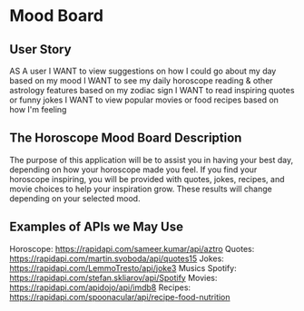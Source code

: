 
# Mood Board

User Story
-------------------------------------

AS A user
I WANT to view suggestions on how I could go about my day based on my mood
I WANT to see my daily horoscope reading & other astrology features based on my zodiac sign
I WANT to read inspiring quotes or funny jokes
I WANT to view popular movies or food recipes based on how I'm feeling


The Horoscope Mood Board Description
-------------------------------------

The purpose of this application will be to assist you in having your best day, depending on how your horoscope made you feel. If you find your horoscope inspiring, you will be provided with quotes, jokes, recipes, and movie choices to help your inspiration grow. These results will change depending on your selected mood. 


Examples of APIs we May Use
-------------------------------------

Horoscope: https://rapidapi.com/sameer.kumar/api/aztro
Quotes: https://rapidapi.com/martin.svoboda/api/quotes15
Jokes: https://rapidapi.com/LemmoTresto/api/joke3
Musics Spotify: https://rapidapi.com/stefan.skliarov/api/Spotify
Movies: https://rapidapi.com/apidojo/api/imdb8
Recipes: https://rapidapi.com/spoonacular/api/recipe-food-nutrition




